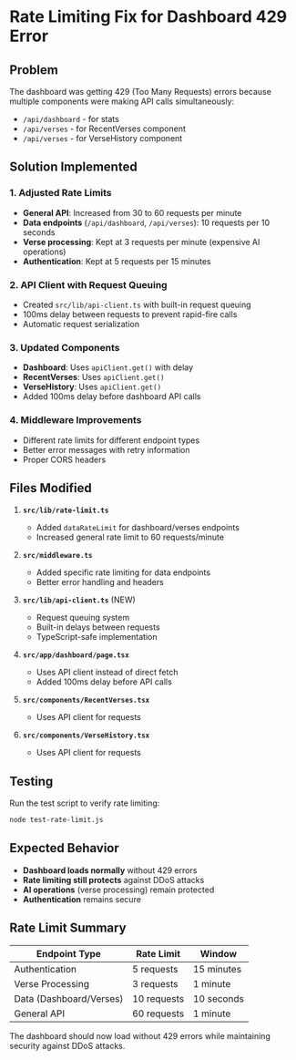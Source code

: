 # Rate Limiting Fix for Dashboard 429 Error

## Problem
The dashboard was getting 429 (Too Many Requests) errors because multiple components were making API calls simultaneously:
- `/api/dashboard` - for stats
- `/api/verses` - for RecentVerses component  
- `/api/verses` - for VerseHistory component

## Solution Implemented

### 1. **Adjusted Rate Limits**
- **General API**: Increased from 30 to 60 requests per minute
- **Data endpoints** (`/api/dashboard`, `/api/verses`): 10 requests per 10 seconds
- **Verse processing**: Kept at 3 requests per minute (expensive AI operations)
- **Authentication**: Kept at 5 requests per 15 minutes

### 2. **API Client with Request Queuing**
- Created `src/lib/api-client.ts` with built-in request queuing
- 100ms delay between requests to prevent rapid-fire calls
- Automatic request serialization

### 3. **Updated Components**
- **Dashboard**: Uses `apiClient.get()` with delay
- **RecentVerses**: Uses `apiClient.get()` 
- **VerseHistory**: Uses `apiClient.get()`
- Added 100ms delay before dashboard API calls

### 4. **Middleware Improvements**
- Different rate limits for different endpoint types
- Better error messages with retry information
- Proper CORS headers

## Files Modified

1. **`src/lib/rate-limit.ts`**
   - Added `dataRateLimit` for dashboard/verses endpoints
   - Increased general rate limit to 60 requests/minute

2. **`src/middleware.ts`**
   - Added specific rate limiting for data endpoints
   - Better error handling and headers

3. **`src/lib/api-client.ts`** (NEW)
   - Request queuing system
   - Built-in delays between requests
   - TypeScript-safe implementation

4. **`src/app/dashboard/page.tsx`**
   - Uses API client instead of direct fetch
   - Added 100ms delay before API calls

5. **`src/components/RecentVerses.tsx`**
   - Uses API client for requests

6. **`src/components/VerseHistory.tsx`**
   - Uses API client for requests

## Testing

Run the test script to verify rate limiting:
```bash
node test-rate-limit.js
```

## Expected Behavior

- **Dashboard loads normally** without 429 errors
- **Rate limiting still protects** against DDoS attacks
- **AI operations** (verse processing) remain protected
- **Authentication** remains secure

## Rate Limit Summary

| Endpoint Type | Rate Limit | Window |
|---------------|------------|---------|
| Authentication | 5 requests | 15 minutes |
| Verse Processing | 3 requests | 1 minute |
| Data (Dashboard/Verses) | 10 requests | 10 seconds |
| General API | 60 requests | 1 minute |

The dashboard should now load without 429 errors while maintaining security against DDoS attacks.
